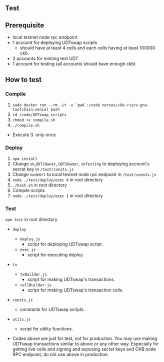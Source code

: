 ## Test

## Prerequisite
- local testnet node rpc endpoint
- 1 account for deploying UDTswap scripts
  - should have at least 4 cells and each cells having at least 100000 ckb.
- 2 accounts for minting test UDT
- 1 account for testing (all accounts should have enough ckb)

## How to test

### Compile
1. ```sudo docker run --rm -it -v `pwd`:/code nervos/ckb-riscv-gnu-toolchain:xenial bash```
2. `cd /code/UDTswap_scripts`
3. `chmod +x compile.sh`
4. `./compile.sh`
- Execute 3. only once

### Deploy
1. `npm install`
2. Change `sk`,`UDT1Owner`, `UDT2Owner`, `skTesting` to deploying account's secret key in `/test/consts.js`
3. Change `nodeUrl` to local testnet node rpc endpoint in `/test/consts.js`
4. `node ./test/deploy/exec 0` in root directory
5. `./hash.sh` in root directory
6. Compile scripts
7. `node ./test/deploy/exec 1` in root directory

### Test
`npm test` in root directory

- `deploy`
  - `deploy.js` 
    - script for deploying UDTswap script.
  - `exec.js`
    - script for executing deploy.
- `tx`
  - `txBuilder.js` 
    - script for making UDTswap's transactions.
  - `cellBuilder.js`
    - script for making UDTswap's transaction cells.
- `consts.js`
  - constants for UDTswap scripts.
- `utils.js`
  - script for utility functions.
  
- Codes above are just for test, not for production. You may use making UDTswap transactions similar to above or any other way.
Especially for getting live cells and signing and exposing secret keys and CKB node RPC endpoint, do not use above in production. 